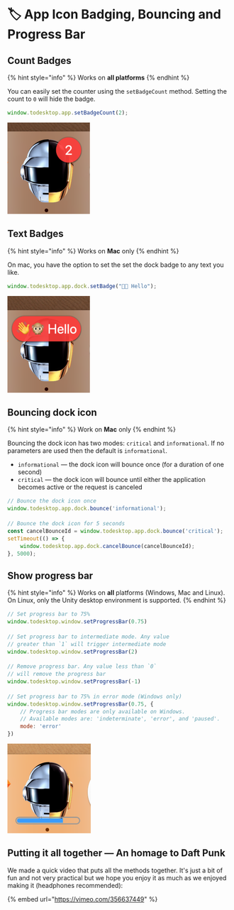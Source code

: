 # 🏷 App Icon Badging, Bouncing and Progress Bar

## Count Badges

{% hint style="info" %}
Works on **all platforms**
{% endhint %}

You can easily set the counter using the `setBadgeCount` method. Setting the count to `0` will hide the badge.

```javascript
window.todesktop.app.setBadgeCount(2);
```

![Badge count set to 2 (Mac)](<../.gitbook/assets/image (1).png>)

## Text Badges

{% hint style="info" %}
Works on **Mac** only
{% endhint %}

On mac, you have the option to set the set the dock badge to any text you like.

```javascript
window.todesktop.app.dock.setBadge("👋🙊 Hello");
```

![Text badge set to "👋🙊 Hello"](<../.gitbook/assets/image (2).png>)

## **Bouncing dock icon**

{% hint style="info" %}
Work on **Mac** only
{% endhint %}

Bouncing the dock icon has two modes: `critical` and `informational`. If no parameters are used then the default is `informational`.

* `informational` — the dock icon will bounce once (for a duration of one second)
* `critical` — the dock icon will bounce until either the application becomes active or the request is canceled

```javascript
// Bounce the dock icon once
window.todesktop.app.dock.bounce('informational');

// Bounce the dock icon for 5 seconds
const cancelBounceId = window.todesktop.app.dock.bounce('critical');
setTimeout(() => {
    window.todesktop.app.dock.cancelBounce(cancelBounceId);
}, 5000);
```

## Show progress bar

{% hint style="info" %}
Works on **all** platforms (Windows, Mac and Linux). On Linux, only the Unity desktop environment is supported.
{% endhint %}

```javascript
// Set progress bar to 75%
window.todesktop.window.setProgressBar(0.75)

// Set progress bar to intermediate mode. Any value
// greater than `1` will trigger intermediate mode
window.todesktop.window.setProgressBar(2)

// Remove progress bar. Any value less than `0`
// will remove the progress bar
window.todesktop.window.setProgressBar(-1)

// Set progress bar to 75% in error mode (Windows only)
window.todesktop.window.setProgressBar(0.75, {
    // Progress bar modes are only available on Windows.
    // Available modes are: 'indeterminate', 'error', and 'paused'.
    mode: 'error'
})
```

![Progress bar set to 0.75 (Mac)](<../.gitbook/assets/image (3).png>)

## Putting it all together — An homage to Daft Punk

We made a quick video that puts all the methods together. It's just a bit of fun and not very practical but we hope you enjoy it as much as we enjoyed making it (headphones recommended):

{% embed url="https://vimeo.com/356637449" %}


